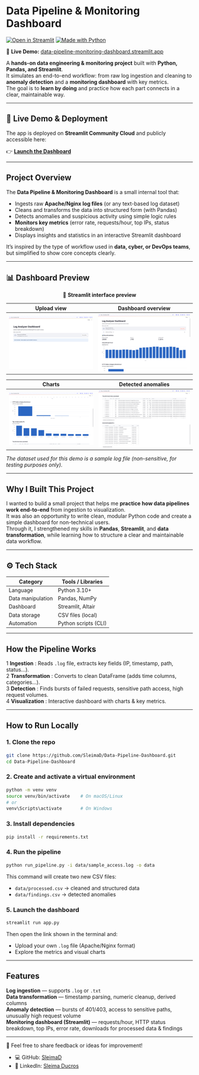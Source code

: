 # Data Pipeline & Monitoring Dashboard

[![Open in Streamlit](https://static.streamlit.io/badges/streamlit_badge_black_white.svg)](https://data-pipeline-monitoring-dashboard.streamlit.app/)
[![Made with Python](https://img.shields.io/badge/Made%20with-Python-3776AB?logo=python&logoColor=white)](https://www.python.org/)
  
🔗 **Live Demo:** [data-pipeline-monitoring-dashboard.streamlit.app](https://data-pipeline-monitoring-dashboard.streamlit.app/)


A **hands-on data engineering & monitoring project** built with **Python, Pandas, and Streamlit**.  
It simulates an end-to-end workflow: from raw log ingestion and cleaning to **anomaly detection** and a **monitoring dashboard** with key metrics.  
The goal is to **learn by doing** and practice how each part connects in a clear, maintainable way.

---

## 🚀 Live Demo & Deployment

The app is deployed on **Streamlit Community Cloud** and publicly accessible here:

👉 **[Launch the Dashboard](https://data-pipeline-monitoring-dashboard.streamlit.app/)**

---

## Project Overview

The **Data Pipeline & Monitoring Dashboard** is a small internal tool that:

-  Ingests raw **Apache/Nginx log files** (or any text-based log dataset)
-  Cleans and transforms the data into structured form (with Pandas)
-  Detects anomalies and suspicious activity using simple logic rules
- **Monitors key metrics** (error rate, requests/hour, top IPs, status breakdown)
-  Displays insights and statistics in an interactive Streamlit dashboard

It’s inspired by the type of workflow used in **data, cyber, or DevOps teams**, but simplified to show core concepts clearly.

---


## 📊 Dashboard Preview

<div align="center">

🧩 **Streamlit interface preview**

| Upload view | Dashboard overview |
|--------------|-------------------|
| ![Upload view](assets/dashboard_upload.png) | ![Dashboard overview](assets/dashboard_overview.png) |

| Charts | Detected anomalies |
|--------|--------------------|
| ![Charts](assets/dashboard_charts.png) | ![Detected anomalies](assets/dashboard_anomalies.png) |

</div>

_The dataset used for this demo is a sample log file (non-sensitive, for testing purposes only)._


---


##  Why I Built This Project

I wanted to build a small project that helps me **practice how data pipelines work end-to-end** from ingestion to visualization.  
It was also an opportunity to write clean, modular Python code and create a simple dashboard for non-technical users.  
Through it, I strengthened my skills in **Pandas**, **Streamlit**, and **data transformation**, while learning how to structure a clear and maintainable data workflow.


---

## ⚙️ Tech Stack

| Category | Tools / Libraries |
|-----------|--------------------|
| Language | Python 3.10+ |
| Data manipulation | Pandas, NumPy |
| Dashboard | Streamlit, Altair |
| Data storage | CSV files (local) |
| Automation | Python scripts (CLI) |


---

## How the Pipeline Works

1️ **Ingestion** : Reads `.log` file, extracts key fields (IP, timestamp, path, status...).  
2️ **Transformation** : Converts to clean DataFrame (adds time columns, categories...).  
3️ **Detection** : Finds bursts of failed requests, sensitive path access, high request volumes.  
4️ **Visualization** : Interactive dashboard with charts & key metrics.

---

##  How to Run Locally

### 1. Clone the repo
```bash
git clone https://github.com/SleimaD/Data-Pipeline-Dashboard.git
cd Data-Pipeline-Dashboard
```

### 2. Create and activate a virtual environment
```bash
python -m venv venv
source venv/bin/activate    # On macOS/Linux
# or
venv\Scripts\activate       # On Windows
```

### 3. Install dependencies
```bash
pip install -r requirements.txt
```

### 4. Run the pipeline 
```bash
python run_pipeline.py -i data/sample_access.log -o data
```
This command will create two new CSV files:
- `data/processed.csv` → cleaned and structured data
- `data/findings.csv` → detected anomalies

### 5. Launch the dashboard
```bash
streamlit run app.py
```
Then open the link shown in the terminal and:
- Upload your own `.log` file (Apache/Nginx format)
- Explore the metrics and visual charts

---

## Features

**Log ingestion** — supports `.log` or `.txt`  
**Data transformation** — timestamp parsing, numeric cleanup, derived columns  
**Anomaly detection** — bursts of 401/403, access to sensitive paths, unusually high request volume  
**Monitoring dashboard (Streamlit)** — requests/hour, HTTP status breakdown, top IPs, error rate, downloads for processed data & findings

---


💬 Feel free to share feedback or ideas for improvement!

- 💻 GitHub: [SleimaD](https://github.com/SleimaD)
- 🔗 LinkedIn: [Sleima Ducros](https://linkedin.com/in/sleima-ducros)

